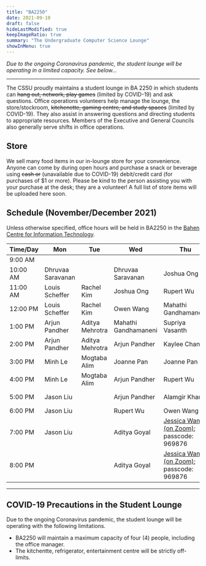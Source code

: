 ```yaml
---
title: "BA2250"
date: 2021-09-10
draft: false
hideLastModified: true
keepImageRatio: true
summary: "The Undergraduate Computer Science Lounge"
showInMenu: true
---
```


_Due to the ongoing Coronavirus pandemic, the student lounge will be operating in a limited capacity. See below..._

---

The CSSU proudly maintains a student lounge in BA 2250 in which students can ~~hang out, network, play games~~ (limited by COVID-19) and ask questions. Office operations volunteers help manage the lounge, the store/stockroom, ~~kitchenette, gaming centre, and study spaces~~ (limited by COVID-19). They also assist in answering questions and directing students to appropriate resources. Members of the Executive and General Councils also generally serve shifts in office operations.

## Store

We sell many food items in our in-lounge store for your convenience. Anyone can come by during open hours and purchase a snack or beverage using ~~cash or~~ (unavailable due to COVID-19) debit/credit card (for purchases of $1 or more). Please be kind to the person assisting you with your purchase at the desk; they are a volunteer! A full list of store items will be uploaded here soon.

## Schedule (November/December 2021)

Unless otherwise specified, office hours will be held in BA2250 in the [Bahen Centre for Information Technology](https://goo.gl/maps/16JTD3pr2KKMkCTE7).

| Time/Day | Mon               | Tue             | Wed                  | Thu                                                                                | Fri             |
| -------- | ----------------- | --------------- | -------------------- | ---------------------------------------------------------------------------------- | --------------- |
| 9:00 AM  |                   |                 |                      |                                                                                    |                 |
| 10:00 AM | Dhruvaa Saravanan |                 | Dhruvaa Saravanan    | Joshua Ong                                                                         | Akiki Liang     |
| 11:00 AM | Louis Scheffer    | Rachel Kim      | Joshua Ong           | Rupert Wu                                                                          | Akiki Liang     |
| 12:00 PM | Louis Scheffer    | Rachel Kim      | Owen Wang            | Mahathi Gandhamaneni                                                               | Supriya Vasanth |
| 1:00 PM  | Arjun Pandher     | Aditya Mehrotra | Mahathi Gandhamaneni | Supriya Vasanth                                                                    | Ekagra Luthra   |
| 2:00 PM  | Arjun Pandher     | Aditya Mehrotra | Arjun Pandher        | Kaylee Chan                                                                        | Ekagra Luthra   |
| 3:00 PM  | Minh Le           | Mogtaba Alim    | Joanne Pan           | Joanne Pan                                                                         | Alamgir Khan    |
| 4:00 PM  | Minh Le           | Mogtaba Alim    | Arjun Pandher        | Rupert Wu                                                                          | Kaylee Chan     |
| 5:00 PM  | Jason Liu         |                 | Arjun Pandher        | Alamgir Khan                                                                       | Arjun Pandher   |
| 6:00 PM  | Jason Liu         |                 | Rupert Wu            | Owen Wang                                                                          |                 |
| 7:00 PM  | Jason Liu         |                 | Aditya Goyal         | [Jessica Wang (on Zoom)](https://utoronto.zoom.us/j/84270268517); passcode: 969876 |                 |
| 8:00 PM  |                   |                 | Aditya Goyal         | [Jessica Wang (on Zoom)](https://utoronto.zoom.us/j/84270268517); passcode: 969876 |                 |

---

## COVID-19 Precautions in the Student Lounge

Due to the ongoing Coronavirus pandemic, the student lounge will be operating with the following limitations.

- BA2250 will maintain a maximum capacity of four (4) people, including the office manager.
- The kitchentte, refrigerator, entertainment centre will be strictly off-limits.
